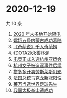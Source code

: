 # 2020-12-19

共 10 条

<!-- BEGIN ZHIHUSEARCH -->
<!-- 最后更新时间 Sat Dec 19 2020 01:32:42 GMT+0800 (CST) -->
1. [2020 年末多地开始限电](https://www.zhihu.com/search?q=限电)
1. [嫦娥五号内蒙古成功着陆](https://www.zhihu.com/search?q=嫦娥五号)
1. [《奇葩说》千人奇葩捞](https://www.zhihu.com/search?q=奇葩说)
1. [《DOTA2》永雾林渊](https://www.zhihu.com/search?q=dota2)
1. [电竞正式入选杭州亚运会](https://www.zhihu.com/search?q=电竞入亚)
1. [杭州女子被造谣事件后续](https://www.zhihu.com/search?q=女子被冤枉出轨)
1. [拼多多开卖劳斯莱斯幻影](https://www.zhihu.com/search?q=拼多多劳斯莱斯)
1. [法国总统马克龙新冠阳性](https://www.zhihu.com/search?q=马克龙新冠)
1. [莱万当选世界足球先生](https://www.zhihu.com/search?q=莱万)
1. [我国太极拳申遗成功](https://www.zhihu.com/search?q=太极拳)
<!-- END ZHIHUSEARCH -->
